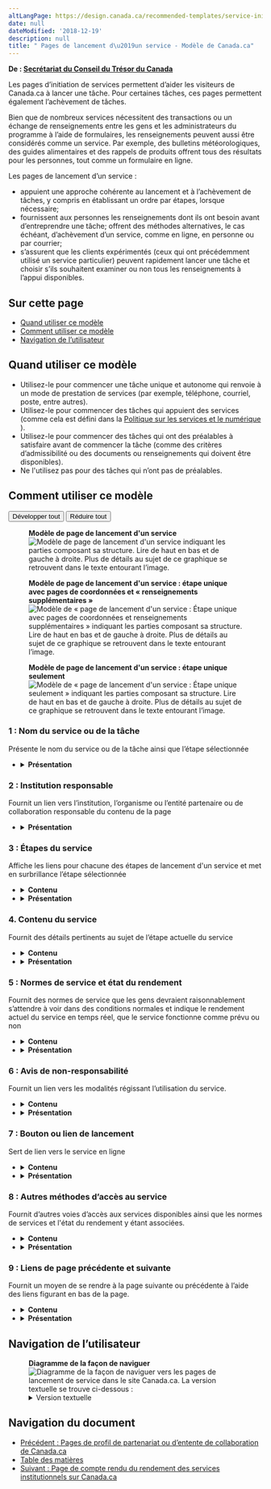 ```yaml
---
altLangPage: https://design.canada.ca/recommended-templates/service-initiation-pages.html
date: null
dateModified: '2018-12-19'
description: null
title: " Pages de lancement d\u2019un service - Modèle de Canada.ca"
---
```



<div>
 <p class="gc-byline">
  <strong>
   De :
   <a href="https://www.canada.ca/fr/secretariat-conseil-tresor.html">
    Secrétariat du Conseil du Trésor du Canada
   </a>
  </strong>
 </p>
 <p>
  Les pages d’initiation de services permettent d’aider les visiteurs de Canada.ca à lancer une tâche. Pour certaines tâches, ces pages permettent également l’achèvement de tâches.
 </p>
 <p>
  Bien que de nombreux services nécessitent des transactions ou un échange de renseignements entre les gens et les administrateurs du programme à l’aide de formulaires, les renseignements peuvent aussi être considérés comme un service. Par exemple, des bulletins météorologiques, des guides alimentaires et des rappels de produits offrent tous des résultats pour les personnes, tout comme un formulaire en ligne.
 </p>
 <p>
  Les pages de lancement d’un service :
 </p>
 <ul>
  <li>
   appuient une approche cohérente au lancement et à l’achèvement de tâches, y compris en établissant un ordre par étapes, lorsque nécessaire;
  </li>
  <li>
   fournissent aux personnes les renseignements dont ils ont besoin avant d’entreprendre une tâche; offrent des méthodes alternatives, le cas échéant, d’achèvement d’un service, comme en ligne, en personne ou par courrier;
  </li>
  <li>
   s’assurent que les clients expérimentés (ceux qui ont précédemment utilisé un service particulier) peuvent rapidement lancer une tâche et choisir s’ils souhaitent examiner ou non tous les renseignements à l’appui disponibles.
  </li>
 </ul>
 <section>
  <h2>
   Sur cette page
  </h2>
  <ul>
   <li>
    <a href="#utilisation">
     Quand utiliser ce modèle
    </a>
   </li>
   <li>
    <a href="#specifications">
     Comment utiliser ce modèle
    </a>
   </li>
   <li>
    <a href="#navigation">
     Navigation de l’utilisateur
    </a>
   </li>
  </ul>
 </section>
 <section>
  <h2 id="utilisation">
   Quand utiliser ce modèle
  </h2>
  <ul>
   <li>
    Utilisez-le pour commencer une tâche unique et autonome qui renvoie à un mode de prestation de services (par exemple, téléphone, courriel, poste, entre autres).
   </li>
   <li>
    Utilisez-le pour commencer des tâches qui appuient des services (comme cela est défini dans la
    <a href="https://www.tbs-sct.gc.ca/pol/doc-fra.aspx?id=32603">
     Politique sur les services et le numérique
    </a>
    ).
   </li>
   <li>
    Utilisez-le pour commencer des tâches qui ont des préalables à satisfaire avant de commencer la tâche (comme des critères d’admissibilité ou des documents ou renseignements qui doivent être disponibles).
   </li>
   <li>
    Ne l'utilisez pas pour des tâches qui n’ont pas de préalables.
   </li>
  </ul>
 </section>
 <section>
  <h2 id="specifications">
   Comment utiliser ce modèle
  </h2>
  <div class="btn-group mrgn-bttm-sm">
   <button class="btn btn-default wb-toggle" data-toggle='{"selector": "details", "parent": "#template-elements", "type": "on"}' type="button">
    Développer tout
   </button>
   <button class="btn btn-default wb-toggle" data-toggle='{"selector": "details", "parent": "#template-elements", "type": "off"}' type="button">
    Réduire tout
   </button>
  </div>
  <div class="row">
   <div class="col-lg-6 pull-right">
    <figure class="mrgn-bttm-lg">
     <figcaption class="text-center">
      <b>
       Modèle de page de lancement d'un service
      </b>
     </figcaption>
     <img alt="Modèle de page de lancement d'un service indiquant les parties composant sa structure. Lire de haut en bas et de gauche à droite. Plus de détails au sujet de ce graphique se retrouvent dans le texte entourant l’image." class="full-width" src="../images/service-initiation-fra-02.jpg"/>
    </figure>
    <figure class="mrgn-bttm-lg">
     <figcaption class="text-center">
      <b>
       Modèle de page de lancement d'un service : étape unique avec pages de coordonnées et « renseignements supplémentaires »
      </b>
     </figcaption>
     <img alt="Modèle de « page de lancement d'un service : Étape unique avec pages de coordonnées et renseignements supplémentaires » indiquant les parties composant sa structure. Lire de haut en bas et de gauche à droite. Plus de détails au sujet de ce graphique se retrouvent dans le texte entourant l’image." class="full-width" src="../images/service-initiation-simpler-fra-02.jpg"/>
    </figure>
    <figure class="mrgn-bttm-lg">
     <figcaption class="text-center">
      <b>
       Modèle de page de lancement d'un service : étape unique seulement
      </b>
     </figcaption>
     <img alt="Modèle de « page de lancement d'un service : Étape unique seulement » indiquant les parties composant sa structure. Lire de haut en bas et de gauche à droite. Plus de détails au sujet de ce graphique se retrouvent dans le texte entourant l’image." class="full-width" src="../images/service-initiation-simplest-fra-02.jpg"/>
    </figure>
   </div>
   <div class="col-lg-6 pull-left">
    <section id="template-elements">
     <section>
      <h3>
       1 : Nom du service ou de la tâche
      </h3>
      <p>
       Présente le nom du service ou de la tâche ainsi que l’étape sélectionnée
      </p>
      <ul class="list-unstyled">
       <li id="element2">
        <details class="mrgn-bttm-sm">
         <summary class="wb-toggle" data-toggle='{"print":"on"}'>
          <strong>
           Présentation
          </strong>
         </summary>
         <ul>
          <li>
           Le nom du service ou de la tâche doit être une balise H1 unique.
          </li>
          <li>
           Il doit être la première composante de la page.
          </li>
          <li>
           Pour toutes les étapes, le nom du service ou de la tâche doit suivre la convention suivante :
           <ul>
            <li>
             [Nom du service ou de la tâche] : Étape no X [Nom de l’étape]
            </li>
            <li>
             Par exemple, effectuer une demande d’assurance-emploi : Étape 2. Admissibilité.
            </li>
           </ul>
          </li>
         </ul>
        </details>
       </li>
      </ul>
     </section>
     <section>
      <h3>
       2 : Institution responsable
      </h3>
      <p>
       Fournit un lien vers l’institution, l’organisme ou l’entité partenaire ou de collaboration responsable du contenu de la page
      </p>
      <ul class="list-unstyled">
       <li id="element4">
        <details class="mrgn-bttm-sm">
         <summary class="wb-toggle" data-toggle='{"print":"on"}'>
          <strong>
           Présentation
          </strong>
         </summary>
         <ul>
          <li>
           Utilisez la configuration
           <a href="../configurations-conception-communes/institution-responsable.html">
            Institution responsable
           </a>
           .
          </li>
         </ul>
        </details>
       </li>
      </ul>
     </section>
     <section>
      <h3>
       3 : Étapes du service
      </h3>
      <p>
       Affiche les liens pour chacune des étapes de lancement d'un service et met en surbrillance l’étape sélectionnée
      </p>
      <ul class="list-unstyled">
       <li id="element5">
        <details class="mrgn-bttm-sm">
         <summary class="wb-toggle" data-toggle='{"print":"on"}'>
          <strong>
           Contenu
          </strong>
         </summary>
         <ul>
          <li>
           Cette composante est obligatoire s’il y a un ordre logique d’étapes au sein de la tâche.
          </li>
          <li>
           Utilisez-les lorsque vous commencez par des tâches qui comprennent des processus complexes (par exemple, effectuer une demande de subvention ou de financement, l’enregistrement d’une entreprise) ou qui comprennent des conditions préalables particulières devant être respectées avant de pouvoir lancer la tâche (par exemple, des critères d’admissibilité qui doivent être respectés, ou des documents ou des renseignements qui doivent être présentés).
          </li>
          <li>
           Étiquetez la séquence logique des étapes de manière similaire au ton et aux termes utilisés dans l’exemple suivant :
           <ol>
            <li>
             Ce qu’offre ce service
            </li>
            <li>
             Qui est admissible
            </li>
            <li>
             Ce qu’il vous faut avant de commencer
            </li>
            <li>
             Comment présenter une demande
            </li>
            <li>
             Prochaines étapes
            </li>
           </ol>
           <ul>
            <li>
             Contactez-nous pour obtenir de l’aide
            </li>
            <li>
             Renseignements supplémentaires (contexte, tâches connexes, etc.)
            </li>
           </ul>
          </li>
          <li>
           Dans les cas où des pages additionnelles non ordonnées sont comprises (par exemple, « renseignements supplémentaires ») :
           <ul>
            <li>
             celles-ci ne doivent pas comprendre de renseignements nécessaires à l’achèvement des étapes de la séquence de tâches principale;
            </li>
            <li>
             elles doivent toujours se trouver après les étapes numérotées;
            </li>
            <li>
             elles ne doivent pas être elles-mêmes numérotées.
            </li>
           </ul>
          </li>
          <li>
           Ou, dans le cas de tâches plus simples à étape unique possédant des pages supplémentaires non ordonnées (non numérotées), éliminez les numéros et étiquetez plutôt les pages de la façon suivante :
           <ul>
            <li>
             Comment présenter une demande
            </li>
            <li>
             Contactez-nous pour obtenir de l’aide.
            </li>
            <li>
             Renseignements supplémentaires (contexte, tâches connexes, etc.)
            </li>
           </ul>
          </li>
         </ul>
        </details>
       </li>
       <li id="element6">
        <details class="mrgn-bttm-sm">
         <summary class="wb-toggle" data-toggle='{"print":"on"}'>
          <strong>
           Présentation
          </strong>
         </summary>
         <ul>
          <li>
           Cette composante se trouve sous l’institution responsable.
          </li>
          <li>
           La configuration relative à la
           <a href="../configurations-conception-communes/navigation-plusieurs-pages.html">
            navigation dans plusieurs pages ordonnées
           </a>
           est utilisée pour présenter les étapes du service.
          </li>
         </ul>
        </details>
       </li>
      </ul>
     </section>
     <section>
      <h3>
       4. Contenu du service
      </h3>
      <p>
       Fournit des détails pertinents au sujet de l’étape actuelle du service
      </p>
      <ul class="list-unstyled">
       <li id="element7">
        <details class="mrgn-bttm-sm">
         <summary class="wb-toggle" data-toggle='{"print":"on"}'>
          <strong>
           Contenu
          </strong>
         </summary>
         <ul>
          <li>
           Le contenu de chacune des étapes doit être complet et ne doit pas comprendre d’hyperliens vers l’extérieur de la séquence actuelle afin d’éviter de perturber le déroulement des tâches. Si vous devez inclure des hyperliens à des renseignements supplémentaires, utilisez une fenêtre (« dismissible overlay ») ou un élément de contenu réductible afin de garder les gens à l’intérieur de l’ensemble de pages de lancement de service.
          </li>
          <li>
           Sur les pages indiquant des critères d’admissibilité, envisagez d’utiliser des
           <a href="../configurations-conception-communes/questions-interactives.html">
            questions interactives
           </a>
           afin de faciliter la compréhension des exigences.
          </li>
          <li>
           Le texte doit être court et concis.
          </li>
          <li>
           Le contenu doit être rédigé pour un niveau de scolarité secondaire (pointage de 100 et moins dans
           <a href="http://www.scolarius.com/">
            Scolarius
           </a>
           ).
          </li>
         </ul>
        </details>
       </li>
       <li id="element8">
        <details class="mrgn-bttm-sm">
         <summary class="wb-toggle" data-toggle='{"print":"on"}'>
          <strong>
           Présentation
          </strong>
         </summary>
         <ul>
          <li>
           Cette composante se trouve sous les étapes du service.
          </li>
          <li>
           Ne coupez pas les mots par un trait d’union à la fin d’une ligne; conservez plutôt une marge de droite inégale pour les paragraphes et autres blocs de texte.
          </li>
          <li>
           Utilisez les configurations de conception communes pour le contenu de destination.
          </li>
         </ul>
        </details>
       </li>
      </ul>
     </section>
     <section>
      <h3>
       5 : Normes de service et état du rendement
      </h3>
      <p>
       Fournit des normes de service que les gens devraient raisonnablement s’attendre à voir dans des conditions normales et indique le rendement actuel du service en temps réel, que le service fonctionne comme prévu ou non
      </p>
      <ul class="list-unstyled">
       <li id="element9">
        <details class="mrgn-bttm-sm">
         <summary class="wb-toggle" data-toggle='{"print":"on"}'>
          <strong>
           Contenu
          </strong>
         </summary>
         <ul>
          <li>
           Présentez les normes de service avec un en-tête en langage clair qui met l’accent sur ce que les personnes peuvent raisonnablement s’attendre voir dans des conditions normales. Parlez directement aux genss. Exemples :
           <ul>
            <li>
             « Combien de temps durera le traitement de votre demande en ligne »
            </li>
            <li>
             « Délai de traitement des demandes »
            </li>
           </ul>
          </li>
          <li>
           Incluez la norme actuelle, l'état actuel du rendement, la fréquence de la mise à jour du rapport et la date de la dernière mise à jour de l'état actuel du rendement. Exemple :
           <ul>
            <li>
             « Notre norme de service est de traiter les demandes dans un délai de 30 jours ouvrables. Les demandes sont actuellement traitées dans un délai de 17 jours ouvrables.
             <p>
             </p>
             Le délai de traitement actuel est mis à jour quotidiennement - dernière mise à jour le 31 janvier 2020 ».
            </li>
           </ul>
          </li>
          <li>
           Vous pouvez utiliser la couleur pour ajouter des informations supplémentaires sur le statut. Le vert (#278400) peut être utilisé pour indiquer que l'état actuel du rendement est conforme à la norme, et le rouge (#D3080C) pour indiquer qu'elle ne respecte pas la norme. (Vous devez également indiquer la norme de rendement actuelle dans le texte).
          </li>
          <li>
           L’objectif de cette composante et de respecter les exigences de la Politique sur les services et le numérique
                          en ce qui a trait à la communication des normes de service sur Canada.ca.
          </li>
          <li>
           La
           <a href="https://www.tbs-sct.gc.ca/pol/doc-fra.aspx?id=28422">
            Ligne directrice sur la Gestion des services
           </a>
           conttient des définitions, des caractéristiques et des exemples de normes de service.
          </li>
          <li>
           Le contenu doit être rédigé pour un niveau de scolarité secondaire (pointage de 100 et moins dans
           <a href="http://www.scolarius.com/">
            Scolarius
           </a>
           ).
          </li>
          <li>
           Le texte doit être court et concis.
          </li>
         </ul>
        </details>
       </li>
       <li id="element10">
        <details class="mrgn-bttm-sm">
         <summary class="wb-toggle" data-toggle='{"print":"on"}'>
          <strong>
           Présentation
          </strong>
         </summary>
         <ul>
          <li>
           Cette composante sera affichée sur les pages où les utilisateurs lanceront le service (par exemple, « Comment présenter une demande ») et sur les pages sur lesquelles ils se retrouveront après avoir effectué leur demande (par exemple, « Prochaines étapes »).
          </li>
          <li>
           Cette composante est affichée pour toutes les voies d’accès au service ou à la tâche (par exemple, « Autres façons de présenter une demande »).
          </li>
         </ul>
        </details>
       </li>
      </ul>
     </section>
     <section>
      <h3>
       6 : Avis de non-responsabilité
      </h3>
      <p>
       Fournit un lien vers les modalités régissant l’utilisation du service.
      </p>
      <ul class="list-unstyled">
       <li id="element11">
        <details class="mrgn-bttm-sm">
         <summary class="wb-toggle" data-toggle='{"print":"on"}'>
          <strong>
           Contenu
          </strong>
         </summary>
         <ul>
          <li>
           Cette composante est obligatoire seulement s’il y a des modalités régissant l’utilisation pertinente (par exemple, avis de désistement, politique sur la protection des renseignements personnels).
          </li>
          <li>
           Le contenu doit être rédigé pour un niveau de scolarité secondaire (pointage de 100 et moins dans
           <a href="http://www.scolarius.com/">
            Scolarius
           </a>
           ).
          </li>
         </ul>
        </details>
       </li>
       <li id="element12">
        <details class="mrgn-bttm-sm">
         <summary class="wb-toggle" data-toggle='{"print":"on"}'>
          <strong>
           Présentation
          </strong>
         </summary>
         <ul>
          <li>
           Cette composante doit être affichée directement au-dessus du bouton ou du lien de lancement.
          </li>
          <li>
           Utilisez la configuration
           <a href="../configurations-conception-communes/couche-avertissement.html">
            Avertissement superposé
           </a>
           .
          </li>
         </ul>
        </details>
       </li>
      </ul>
     </section>
     <section>
      <h3>
       7 : Bouton ou lien de lancement
      </h3>
      <p>
       Sert de lien vers le service en ligne
      </p>
      <ul class="list-unstyled">
       <li id="element13">
        <details class="mrgn-bttm-sm">
         <summary class="wb-toggle" data-toggle='{"print":"on"}'>
          <strong>
           Contenu
          </strong>
         </summary>
         <ul>
          <li>
           Cette composante est obligatoire, si le contenu est disponible.
          </li>
          <li>
           Elle fournit un lien qui permet de lancer une demande en ligne ou un téléchargement.
          </li>
          <li>
           Utilisez-la uniquement au cours de la séquence des étapes pour la tâche ou le service actuel.
          </li>
         </ul>
        </details>
       </li>
       <li id="element14">
        <details class="mrgn-bttm-sm">
         <summary class="wb-toggle" data-toggle='{"print":"on"}'>
          <strong>
           Présentation
          </strong>
         </summary>
         <ul>
          <li>
           Utilisez la configuration
           <a href="../configurations-conception-communes/boutons.html">
            Boutons
           </a>
           ou
           <a href="../configurations-conception-communes/liens-telechargement.html">
            Liens de téléchargements
           </a>
           .
          </li>
         </ul>
        </details>
       </li>
      </ul>
     </section>
     <section>
      <h3>
       8 : Autres méthodes d’accès au service
      </h3>
      <p>
       Fournit d’autres voies d’accès aux services disponibles ainsi que les normes de services et l'état du rendement y étant associées.
      </p>
      <ul class="list-unstyled">
       <li id="element15">
        <details class="mrgn-bttm-sm">
         <summary class="wb-toggle" data-toggle='{"print":"on"}'>
          <strong>
           Contenu
          </strong>
         </summary>
         <ul>
          <li>
           Cette composante est obligatoire si d’autres voies d’accès au service sont disponibles.
          </li>
          <li>
           Elle fournit des coordonnées de personnes-ressources, des normes de services et des messages de statut du service pour toutes les autres voies (par exemple, les options en personne, par téléphone et par courrier) disponibles pour accéder à ce service.
          </li>
          <li>
           Pour chacune des autres voies, veuillez inclure les coordonnées de la personne-ressource précédées des normes de service et des messages de statut du service pertinents.
          </li>
          <li>
           Limitez les normes de service associées aux autres voies d’accès à une phrase ou deux.
          </li>
          <li>
           Le contenu doit être rédigé pour un niveau de scolarité secondaire (pointage de 100 et moins dans
           <a href="http://www.scolarius.com/">
            Scolarius
           </a>
           ).
          </li>
         </ul>
        </details>
       </li>
       <li id="element16">
        <details class="mrgn-bttm-sm">
         <summary class="wb-toggle" data-toggle='{"print":"on"}'>
          <strong>
           Présentation
          </strong>
         </summary>
         <ul>
          <li>
           Cette composante se trouve sous le lien de lancement.
          </li>
          <li>
           L’en-tête porte le nom : « Autres façons de [présenter une demande] ».
          </li>
          <li>
           Les sous-titres comprennent des options, comme « par téléphone », « en personne » et « par courrier ».
          </li>
          <li>
           La composante peut être affichée dans un élément de contenu réductible escamotable lorsque les autres voies représentent qu’une petite partie de la demande pour ce service.
          </li>
         </ul>
        </details>
       </li>
      </ul>
     </section>
     <section>
      <h3>
       9 : Liens de page précédente et suivante
      </h3>
      <p>
       Fournit un moyen de se rendre à la page suivante ou précédente à l’aide des liens figurant en bas de la page.
      </p>
      <ul class="list-unstyled">
       <li id="element17">
        <details class="mrgn-bttm-sm">
         <summary class="wb-toggle" data-toggle='{"print":"on"}'>
          <strong>
           Contenu
          </strong>
         </summary>
         <ul>
          <li>
           Cette composante est obligatoire si la configuration de service par étapes est aussi utilisée.
          </li>
         </ul>
        </details>
       </li>
       <li id="element18">
        <details class="mrgn-bttm-sm">
         <summary class="wb-toggle" data-toggle='{"print":"on"}'>
          <strong>
           Présentation
          </strong>
         </summary>
         <ul>
          <li>
           Allez à
           <a href="../configurations-conception-communes/navigation-plusieurs-pages.html">
            Navigation dans plusieurs pages ordonnées
           </a>
           pour apprendre comment afficher des liens de page précédente et suivante.
          </li>
         </ul>
        </details>
       </li>
      </ul>
     </section>
    </section>
   </div>
  </div>
 </section>
 <section>
  <h2 id="navigation">
   Navigation de l’utilisateur
  </h2>
  <figure class="mrgn-bttm-lg">
   <figcaption class="text-center">
    <b>
     Diagramme de la façon de naviguer
    </b>
   </figcaption>
   <img alt="Diagramme de la façon de naviguer vers les pages de lancement de service dans le site Canada.ca. La version textuelle se trouve ci-dessous :" class="img-responsive center-block" src="https://www.canada.ca/content//dam/tbs-sct/images/government-communications/canada-content-style-guide/service-initiation-pages-ia-fra.png"/>
   <details>
    <summary class="wb-toggle" data-toggle='{"print":"on"}'>
     Version textuelle
    </summary>
    <p>
     On peut accéder aux pages de lancement de service à partir des pages de sujets et des pages de profils institutionnels du site Canada.ca.
    </p>
   </details>
  </figure>
 </section>
 <nav class="mrgn-bttm-lg" role="navigation">
  <h2 class="wb-inv">
   Navigation du document
  </h2>
  <ul class="pager">
   <li class="previous">
    <a href="https://www.canada.ca/fr/secretariat-conseil-tresor/services/communications-gouvernementales/specifications-contenu-architecture-information-canada/modeles-specifications-detailles/profil-partenariat-entente-collaboration.html" rel="prev">
     Précédent
     <span class="wb-inv">
      : Pages de profil de partenariat ou d’entente de collaboration de Canada.ca
     </span>
    </a>
   </li>
   <li class="toc">
    <a href="https://www.canada.ca/fr/secretariat-conseil-tresor/services/communications-gouvernementales/specifications-contenu-architecture-information-canada.html">
     Table des matières
    </a>
   </li>
   <li class="next">
    <a href="https://www.canada.ca/fr/secretariat-conseil-tresor/services/communications-gouvernementales/specifications-contenu-architecture-information-canada/modeles-specifications-detailles/pages-comptes-rendu-rendement-services-insitutionnels.html" rel="next">
     Suivant
     <span class="wb-inv">
      : Page de compte rendu du rendement des services institutionnels sur Canada.ca
     </span>
    </a>
   </li>
  </ul>
 </nav>
</div>



